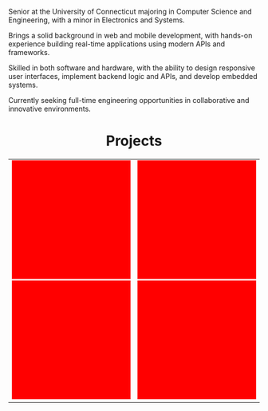 Senior at the University of Connecticut majoring in Computer Science and Engineering, with a minor in Electronics and Systems.

Brings a solid background in web and mobile development, with hands-on experience building real-time applications using modern APIs and frameworks.

Skilled in both software and hardware, with the ability to design responsive user interfaces, implement backend logic and APIs, and develop embedded systems.

Currently seeking full-time engineering opportunities in collaborative and innovative environments.


<div style="text-align: center;">
  <h1>Projects</h1>
  <table width="700px" height="700px" style="margin: 0 auto;">
      <td style="vertical-align: top; width: 650px; text-align: center;">
        <img src="/Solid_red.png" width="100%" /><br/>
        <img src="/Solid_red.png" width="100%" /><br/>
      </td>
      <td style="vertical-align: top; width: 50%; text-align: center;">
        <img src="/Solid_red.png" width="100%" /><br/>
        <img src="/Solid_red.png" width="100%" /><br/>
      </td>
  </table>
</div>
